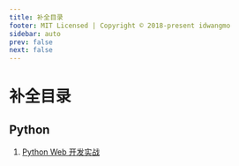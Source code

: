 ```yaml
---
title: 补全目录
footer: MIT Licensed | Copyright © 2018-present idwangmo
sidebar: auto
prev: false
next: false
---
```

# 补全目录

## Python

1. [Python Web 开发实战](/python/python_web.md)